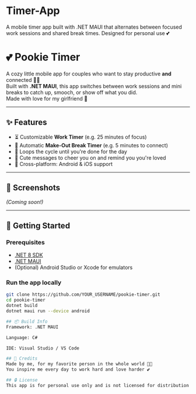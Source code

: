 # Timer-App
A mobile timer app built with .NET MAUI that alternates between focused work sessions and shared break times. Designed for personal use 💕

# 💕 Pookie Timer

A cozy little mobile app for couples who want to stay productive **and** connected 💼💋  
Built with **.NET MAUI**, this app switches between work sessions and mini breaks to catch up, smooch, or show off what you did.  
Made with love for my girlfriend 💖

---

## ✨ Features

- ⏳ Customizable **Work Timer** (e.g. 25 minutes of focus)
- 💞 Automatic **Make-Out Break Timer** (e.g. 5 minutes to connect)
- 🔁 Loops the cycle until you're done for the day
- 💬 Cute messages to cheer you on and remind you you're loved
- 📱 Cross-platform: Android & iOS support

---

## 📸 Screenshots
*(Coming soon!)*

---

## 🚀 Getting Started

### Prerequisites

- [.NET 8 SDK](https://dotnet.microsoft.com/en-us/download)
- [.NET MAUI](https://learn.microsoft.com/en-us/dotnet/maui/what-is-maui)
- (Optional) Android Studio or Xcode for emulators

### Run the app locally

```bash
git clone https://github.com/YOUR_USERNAME/pookie-timer.git
cd pookie-timer
dotnet build
dotnet maui run --device android

## 📦 Build Info
Framework: .NET MAUI

Language: C#

IDE: Visual Studio / VS Code

## 💌 Credits
Made by me, for my favorite person in the whole world 🥺💗
You inspire me every day to work hard and love harder 💕

## 🔒 License
This app is for personal use only and is not licensed for distribution at this time.
